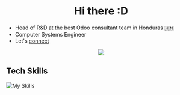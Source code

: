 <h1 align="center">Hi there :D</h1>


* Head of R&D at the best Odoo consultant team in Honduras &#x1f1ed;&#x1f1f3;
* Computer Systems Engineer
* Let's [connect](https://www.linkedin.com/in/moisesgomez00)

<p align="center">
    <img src="https://upload.wikimedia.org/wikipedia/commons/thumb/a/a7/Odoo_Official_Logo.png/120px-Odoo_Official_Logo.png"
    />
</p>


## Tech Skills
![My Skills](https://go-skill-icons.vercel.app/api/icons?i=py,js,go,typescript,postgresql,linux,html,css,java,plsql,bootstrap,mongodb)
## 
